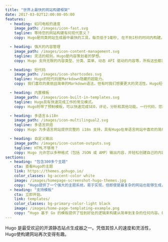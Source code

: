 ```yaml
---
title: "世界上最快的网站构建框架"
date: 2017-03-02T12:00:00-05:00
features:
  - heading: 如闪电般的速度
    image_path: /images/icon-fast.svg
    tagline: 等待您的网站构建有何现代意义？
    copy: Hugo是同类网站生成器中最快的工具，每页低于1毫秒, 在不到1秒的时间内构建。

  - heading: 强大的内容管理
    image_path: /images/icon-content-management.svg
    tagline: 灵活的规则，Hugo是内容策划者的梦想。
    copy: Hugo 支持无限的内容类型、分类、菜单、动态 API 驱动的内容等，所有这些都没有插件。

  - heading: 短代码
    image_path: /images/icon-shortcodes.svg
    tagline: Hugo的短代码是Markdown隐藏的超能力。
    copy: 我们喜欢的美丽且简单的Markdown语法，但有时我们想要更大的灵活性。Hugo短代码允许美观和灵活性。

  - heading: 内置模板
    image_path: /images/icon-built-in-templates.svg
    tagline: Hugo具有快速完成工作的常见模式。
    copy: Hugo附带了预制模板，可以快速完成SEO，评论，分析和其他功能。一行代码，您就完成了。

  - heading: 多语言＆i18n
    image_path: /images/icon-multilingual2.svg
    tagline: 多语言烘焙
    copy: Hugo 为多语言网站提供完整的 i18n 支持，具有Hugo在单语言网站中喜欢的简单开发体验。

  - heading: 自定义输出
    image_path: /images/icon-custom-outputs.svg
    tagline: HTML不够用？
    copy: Hugo 允许您以多种格式（包括 JSON 或 AMP）输出内容，并轻松创建自己的内容。
sections:
  - heading: "包含300多个主题"
    cta: 查看Hugo的主题
    link: https://themes.gohugo.io/
    color_classes: bg-accent-color white
    image: /images/homepage-screenshot-hugo-themes.jpg
    copy: "Hugo提供了一个强大的主题系统，易于实现，但即使是最复杂的网站也能够生成，满足您的个性化需求。"
  - heading: "支持模板"
    cta: 立即开始。
    link: templates/
    color_classes: bg-primary-color-light black
    image: /images/home-page-templating-example.png
    copy: “Hugo 基于 Go 的模板提供了恰到好处的逻辑来构建从简单到复杂的任何内容。如果你更喜欢类似Jade/Pug的语法，你也可以使用Amber，Ace或三者的任意组合。”
---
```


Hugo 是最受欢迎的开源静态站点生成器之一。凭借其惊人的速度和灵活性，Hugo使构建网站再次变得有趣。
